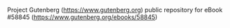 Project Gutenberg (https://www.gutenberg.org) public repository for
eBook #58845 (https://www.gutenberg.org/ebooks/58845)
